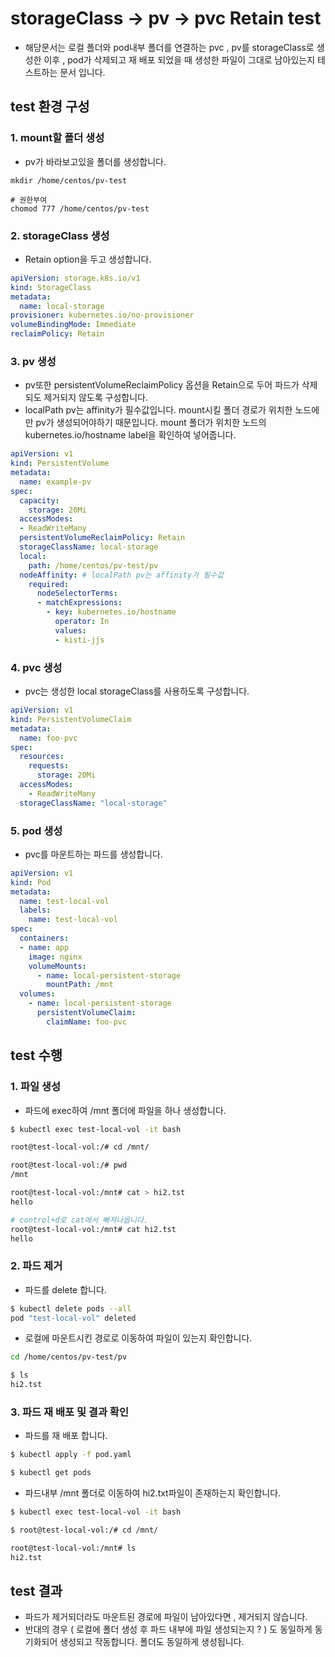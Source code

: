 # storageClass -> pv -> pvc Retain test
- 해당문서는 로컬 폴더와 pod내부 폴더를 연결하는 pvc , pv를 storageClass로 생성한 이후 , pod가 삭제되고 재 배포 되었을 때 생성한 파일이 그대로 남아있는지 테스트하는 문서 입니다.
## test 환경 구성
### 1. mount할 폴더 생성
- pv가 바라보고있을 폴더를 생성합니다.
```
mkdir /home/centos/pv-test

# 권한부여
chomod 777 /home/centos/pv-test
```
### 2. storageClass 생성
- Retain option을 두고 생성합니다.
```yaml
apiVersion: storage.k8s.io/v1
kind: StorageClass
metadata:
  name: local-storage
provisioner: kubernetes.io/no-provisioner
volumeBindingMode: Immediate
reclaimPolicy: Retain
```
### 3. pv 생성
-  pv또한 persistentVolumeReclaimPolicy 옵션을 Retain으로 두어 파드가 삭제되도 제거되지 않도록 구성합니다.
- localPath pv는 affinity가 필수값입니다. mount시킬 폴더 경로가 위치한 노드에만 pv가 생성되어야하기 때문입니다. 
  mount 폴더가 위치한 노드의 kubernetes.io/hostname label을 확인하여 넣어줍니다.
```yaml
apiVersion: v1
kind: PersistentVolume
metadata:
  name: example-pv
spec:
  capacity:
    storage: 20Mi
  accessModes:
  - ReadWriteMany
  persistentVolumeReclaimPolicy: Retain
  storageClassName: local-storage
  local:
    path: /home/centos/pv-test/pv
  nodeAffinity: # localPath pv는 affinity가 필수값
    required:
      nodeSelectorTerms:
      - matchExpressions:
        - key: kubernetes.io/hostname
          operator: In
          values:
          - kisti-jjs
```
### 4. pvc 생성
- pvc는 생성한 local storageClass를 사용하도록 구성합니다.
```yaml
apiVersion: v1
kind: PersistentVolumeClaim
metadata:
  name: foo-pvc
spec:
  resources:
    requests:
      storage: 20Mi
  accessModes: 
    - ReadWriteMany
  storageClassName: "local-storage" 
```
### 5. pod 생성
- pvc를 마운트하는 파드를 생성합니다.
```yaml
apiVersion: v1
kind: Pod
metadata:
  name: test-local-vol
  labels:
    name: test-local-vol
spec:
  containers:
  - name: app
    image: nginx
    volumeMounts:
      - name: local-persistent-storage
        mountPath: /mnt
  volumes:
    - name: local-persistent-storage
      persistentVolumeClaim:
        claimName: foo-pvc
```
## test 수행
### 1. 파일 생성
- 파드에 exec하여 /mnt 폴더에 파일을 하나 생성합니다.
```bash
$ kubectl exec test-local-vol -it bash

root@test-local-vol:/# cd /mnt/

root@test-local-vol:/# pwd
/mnt

root@test-local-vol:/mnt# cat > hi2.tst
hello

# control+d로 cat에서 빠져나옵니다.
root@test-local-vol:/mnt# cat hi2.tst 
hello
```
### 2. 파드 제거
- 파드를 delete 합니다.
```bash
$ kubectl delete pods --all
pod "test-local-vol" deleted
```
- 로컬에 마운트시킨 경로로 이동하여 파일이 있는지 확인합니다.
```bash
cd /home/centos/pv-test/pv

$ ls
hi2.tst
```
### 3. 파드 재 배포 및 결과 확인
- 파드를 재 배포 합니다.
```bash
$ kubectl apply -f pod.yaml

$ kubectl get pods
```
- 파드내부 /mnt 폴더로 이동하여 hi2.txt파일이 존재하는지 확인합니다.
```bash
$ kubectl exec test-local-vol -it bash

$ root@test-local-vol:/# cd /mnt/

root@test-local-vol:/mnt# ls
hi2.tst
```
## test 결과
- 파드가 제거되더라도 마운트된 경로에 파일이 남아있다면 , 제거되지 않습니다.
- 반대의 경우 ( 로컬에 폴더 생성 후 파드 내부에 파일 생성되는지 ? ) 도 동일하게 동기화되어 생성되고 작동합니다. 폴더도 동일하게 생성됩니다.